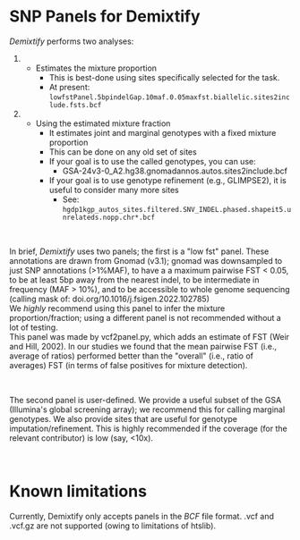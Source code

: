 # SNP Panels for Demixtify

_Demixtify_ performs two analyses:
1. * Estimates the mixture proportion
     * This is best-done using sites specifically selected for the task.
     * At present: `lowfstPanel.5bpindelGap.10maf.0.05maxfst.biallelic.sites2include.fsts.bcf`
2. * Using the estimated mixture fraction
     * It estimates joint and marginal genotypes with a fixed mixture proportion
     * This can be done on any old set of sites
     * If your goal is to use the called genotypes, you can use:
       * GSA-24v3-0_A2.hg38.gnomadannos.autos.sites2include.bcf
     * If your goal is to use genotype refinement (e.g., GLIMPSE2), it is useful to consider many more sites
       * See: `hgdp1kgp_autos_sites.filtered.SNV_INDEL.phased.shapeit5.unrelateds.nopp.chr*.bcf`

<br>

In brief, _Demixtify_ uses two panels; the first is a "low fst" panel. These annotations are drawn from Gnomad (v3.1); gnomad was downsampled to just SNP annotations (>1%MAF), to have a a maximum pairwise FST < 0.05, to be at least 5bp away from the nearest indel, to be intermediate in frequency (MAF > 10%), and to be accessible to whole genome sequencing (calling mask of: doi.org/10.1016/j.fsigen.2022.102785)
<br>
We *highly* recommend using this panel to infer the mixture proportion/fraction; using a different panel is not recommended without a lot of testing.
<br>
This panel was made by vcf2panel.py, which adds an estimate of FST (Weir and Hill, 2002). In our studies we found that the mean pairwise FST (i.e., average of ratios) performed better than the "overall" (i.e., ratio of averages) FST (in terms of false positives for mixture detection).

<br>

The second panel is user-defined. We provide a useful subset of the GSA (Illumina's global screening array); we recommend this for calling marginal genotypes. We also provide sites that are useful for genotype imputation/refinement. This is highly recommended if the coverage (for the relevant contributor) is low (say, <10x).

<br>

# Known limitations
Currently, Demixtify only accepts panels in the *BCF* file format. .vcf and .vcf.gz are not supported (owing to limitations of htslib).

	 


